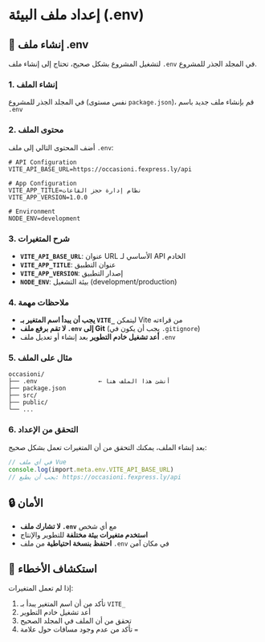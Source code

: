 # إعداد ملف البيئة (.env)

## 📝 إنشاء ملف .env

لتشغيل المشروع بشكل صحيح، تحتاج إلى إنشاء ملف `.env` في المجلد الجذر للمشروع.

### 1. إنشاء الملف

في المجلد الجذر للمشروع (نفس مستوى `package.json`)، قم بإنشاء ملف جديد باسم `.env`

### 2. محتوى الملف

أضف المحتوى التالي إلى ملف `.env`:

```env
# API Configuration
VITE_API_BASE_URL=https://occasioni.fexpress.ly/api

# App Configuration
VITE_APP_TITLE=نظام إدارة حجز القاعات
VITE_APP_VERSION=1.0.0

# Environment
NODE_ENV=development
```

### 3. شرح المتغيرات

- **`VITE_API_BASE_URL`**: عنوان URL الأساسي لـ API الخادم
- **`VITE_APP_TITLE`**: عنوان التطبيق
- **`VITE_APP_VERSION`**: إصدار التطبيق
- **`NODE_ENV`**: بيئة التشغيل (development/production)

### 4. ملاحظات مهمة

- **يجب أن يبدأ اسم المتغير بـ `VITE_`** ليتمكن Vite من قراءته
- **لا تقم برفع ملف `.env` إلى Git** (يجب أن يكون في `.gitignore`)
- **أعد تشغيل خادم التطوير** بعد إنشاء أو تعديل ملف `.env`

### 5. مثال على الملف

```
occasioni/
├── .env                 ← أنشئ هذا الملف هنا
├── package.json
├── src/
├── public/
└── ...
```

### 6. التحقق من الإعداد

بعد إنشاء الملف، يمكنك التحقق من أن المتغيرات تعمل بشكل صحيح:

```typescript
// في أي ملف Vue
console.log(import.meta.env.VITE_API_BASE_URL)
// يجب أن يطبع: https://occasioni.fexpress.ly/api
```

## 🔒 الأمان

- **لا تشارك ملف `.env`** مع أي شخص
- **استخدم متغيرات بيئة مختلفة** للتطوير والإنتاج
- **احتفظ بنسخة احتياطية** من ملف `.env` في مكان آمن

## 🚨 استكشاف الأخطاء

إذا لم تعمل المتغيرات:

1. تأكد من أن اسم المتغير يبدأ بـ `VITE_`
2. أعد تشغيل خادم التطوير
3. تحقق من أن الملف في المجلد الصحيح
4. تأكد من عدم وجود مسافات حول علامة `=`
